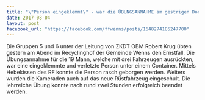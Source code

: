 ```yaml
---
title: "\"Person eingeklemmt\" - war die ÜBUNGSANNAHME am gestrigen Donnerstagabend"
date: 2017-08-04
layout: post
facebook_url: "https://facebook.com/ffwenns/posts/1648274185247700"
---
```


Die Gruppen 5 und 6 unter der Leitung von ZKDT OBM Robert Krug übten gestern am Abend im Recyclinghof der Gemeinde Wenns den Ernstfall. Die Übungsannahme für die 19 Mann, welche mit drei Fahrzeugen ausrückten, war eine eingeklemmte und verletzte Person unter einem Container. Mittels Hebekissen des RF konnte die Person rasch geborgen werden. Weiters wurden die Kameraden auch auf das neue Rüstfahrzeug eingeschult. Die lehrreiche Übung konnte nach rund zwei Stunden erfolgreich beendet werden.